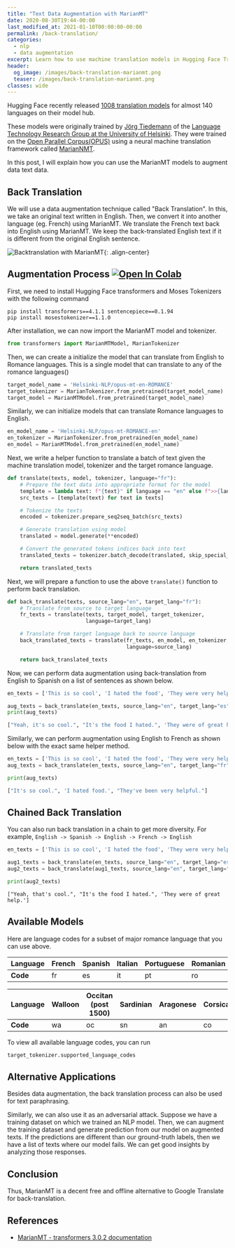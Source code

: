 ```yaml
---
title: "Text Data Augmentation with MarianMT"
date: 2020-08-30T19:44-00:00
last_modified_at: 2021-01-10T00:00:00-00:00
permalink: /back-translation/
categories:
  - nlp
  - data augmentation
excerpt: Learn how to use machine translation models in Hugging Face Transformers for data augmentation
header:
  og_image: /images/back-translation-marianmt.png
  teaser: /images/back-translation-marianmt.png
classes: wide
---
```


Hugging Face recently released [1008 translation models](https://huggingface.co/models?search=Helsinki-NLP%2Fopus-mt) for almost 140 languages on their model hub.

These models were originally trained by [Jörg Tiedemann](https://researchportal.helsinki.fi/en/persons/j%C3%B6rg-tiedemann) of the [Language Technology Research Group at the University of Helsinki](https://blogs.helsinki.fi/language-technology/). They were trained on the [Open Parallel Corpus(OPUS)](http://opus.nlpl.eu/) using a neural machine translation framework called [MarianNMT](https://marian-nmt.github.io/).

In this post, I will explain how you can use the MarianMT models to augment data text data.

## Back Translation

We will use a data augmentation technique called "Back Translation". In this, we take an original text written in English. Then, we convert it into another language (eg. French) using MarianMT. We translate the French text back into English using MarianMT. We keep the back-translated English text if it is different from the original English sentence.

![Backtranslation with MarianMT](/images/back-translation-marianmt.png){: .align-center}

## Augmentation Process [![Open In Colab](https://colab.research.google.com/assets/colab-badge.svg)](https://colab.research.google.com/drive/1J_KpNYj03gecT0p9s6YeDcDJHKgPn1Hh?usp=sharing)

First, we need to install Hugging Face transformers and Moses Tokenizers with the following command

```shell
pip install transformers==4.1.1 sentencepiece==0.1.94
pip install mosestokenizer==1.1.0
```

After installation, we can now import the MarianMT model and tokenizer.

```python
from transformers import MarianMTModel, MarianTokenizer
```

Then, we can create a initialize the model that can translate from English to Romance languages. This is a single model that can translate to any of the romance languages()

```python
target_model_name = 'Helsinki-NLP/opus-mt-en-ROMANCE'
target_tokenizer = MarianTokenizer.from_pretrained(target_model_name)
target_model = MarianMTModel.from_pretrained(target_model_name)
```

Similarly, we can initialize models that can translate Romance languages to English.

```python
en_model_name = 'Helsinki-NLP/opus-mt-ROMANCE-en'
en_tokenizer = MarianTokenizer.from_pretrained(en_model_name)
en_model = MarianMTModel.from_pretrained(en_model_name)
```

Next, we write a helper function to translate a batch of text given the machine translation model, tokenizer and the target romance language.

```python
def translate(texts, model, tokenizer, language="fr"):
    # Prepare the text data into appropriate format for the model
    template = lambda text: f"{text}" if language == "en" else f">>{language}<< {text}"
    src_texts = [template(text) for text in texts]

    # Tokenize the texts
    encoded = tokenizer.prepare_seq2seq_batch(src_texts)

    # Generate translation using model
    translated = model.generate(**encoded)

    # Convert the generated tokens indices back into text
    translated_texts = tokenizer.batch_decode(translated, skip_special_tokens=True)

    return translated_texts
```

Next, we will prepare a function to use the above `translate()` function to perform back translation.

```python
def back_translate(texts, source_lang="en", target_lang="fr"):
    # Translate from source to target language
    fr_texts = translate(texts, target_model, target_tokenizer,
                         language=target_lang)

    # Translate from target language back to source language
    back_translated_texts = translate(fr_texts, en_model, en_tokenizer,
                                      language=source_lang)

    return back_translated_texts
```

Now, we can perform data augmentation using back-translation from English to Spanish on a list of sentences as shown below.

```python
en_texts = ['This is so cool', 'I hated the food', 'They were very helpful']

aug_texts = back_translate(en_texts, source_lang="en", target_lang="es")
print(aug_texts)
```

```python
["Yeah, it's so cool.", "It's the food I hated.", 'They were of great help.']
```

Similarly, we can perform augmentation using English to French as shown below with the exact same helper method.

```python
en_texts = ['This is so cool', 'I hated the food', 'They were very helpful']
aug_texts = back_translate(en_texts, source_lang="en", target_lang="fr")

print(aug_texts)
```

```python
["It's so cool.", 'I hated food.', "They've been very helpful."]
```

## Chained Back Translation

You can also run back translation in a chain to get more diversity. For example, `English -> Spanish -> English -> French -> English`

```python
en_texts = ['This is so cool', 'I hated the food', 'They were very helpful']

aug1_texts = back_translate(en_texts, source_lang="en", target_lang="es")
aug2_texts = back_translate(aug1_texts, source_lang="en", target_lang="fr")

print(aug2_texts)
```

```
["Yeah, that's cool.", "It's the food I hated.", 'They were of great help.']
```

## Available Models

Here are language codes for a subset of major romance language that you can use above.

| Language | French | Spanish | Italian | Portuguese | Romanian | Catalan | Galician | Latin |
| -------- | ------ | ------- | ------- | ---------- | -------- | ------- | -------- | ----- |
| **Code** | fr     | es      | it      | pt         | ro       | ca      | gl       | la    |

| Language | Walloon | Occitan (post 1500) | Sardinian | Aragonese | Corsican | Romansh |
| -------- | ------- | ------------------- | --------- | --------- | -------- | ------- |
| **Code** | wa      | oc                  | sn        | an        | co       | rm      |

To view all available language codes, you can run

```python
target_tokenizer.supported_language_codes
```

## Alternative Applications

Besides data augmentation, the back translation process can also be used for text paraphrasing.

Similarly, we can also use it as an adversarial attack. Suppose we have a training dataset on which we trained an NLP model. Then, we can augment the training dataset and generate prediction from our model on augmented texts. If the predictions are different than our ground-truth labels, then we have a list of texts where our model fails. We can get good insights by analyzing those responses.

## Conclusion

Thus, MarianMT is a decent free and offline alternative to Google Translate for back-translation.

## References

- [MarianMT - transformers 3.0.2 documentation](https://huggingface.co/transformers/master/model_doc/marian.html)

